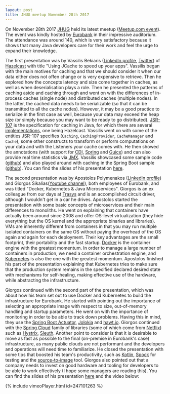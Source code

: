 ```yaml
---
layout: post
title: JHUG meetup November 28th 2017
---
```


On November 28th 2017 [JHUG](http://www.jhug.gr/) held its latest meetup ([Meetup.com event](https://www.meetup.com/Java-Hellenic-User-Group/events/244787630/)). The event was kindly hosted by [Eurobank](https://www.eurobank.gr) in their impressive auditorium. The attendance was around 140, which is very satisfactory because it shows that many Java developers care for their work and feel the urge to expand their knowledge.

The first presentation was by Vassilis Bekiaris ([LinkedIn profile](https://www.linkedin.com/in/vassilis-bekiaris-88a7003/), [Twitter](https://twitter.com/karbonized1)) of [Hazelcast](https://hazelcast.com/) with title "Using JCache to speed up your apps". Vassilis began with the main motives for caching and that we should consider it when our data either does not offen change or is very expensive to retrieve. Then he explored how the concepts latency and size come together in caches, as well as when deserialisation plays a role. Then he presented the patterns of caching aside and caching through and went on with the differences of in-process caches (single node) and distributed caches (multiple nodes). In the latter, the cached data needs to be serializable (so that it can be transmitted to all the cache nodes). However, it may be a good practice to serialize in the first case as well, because your data may exceed the heap size (or simply because you may want to be ready to go distributed). [JSR-107](https://www.jcp.org/en/jsr/detail?id=107) is the specification for caching in Java, for which there are several [implementations](https://jcp.org/aboutJava/communityprocess/implementations/jsr107/index.html), one being Hazelcast. Vassilis went on with some of the entities JSR-107 specifies (`Caching`, `CachingProvider`, `CacheManager` and `Cache`), some other constructs to transform or perform computations on your data and with the Listeners your cache comes with. He then showed the annotations (with support for [CDI](https://docs.oracle.com/javaee/6/tutorial/doc/giwhl.html), [Spring](https://spring.io/) and [Guice](https://github.com/google/guice)) and can also provide real time statistics via [JMX](http://www.oracle.com/technetwork/articles/java/javamanagement-140525.html). Vassilis showcased some sample code ([github](https://github.com/vbekiaris/jcache-demo)) and also played around with caching in the Spring Boot sample ([github](https://github.com/vbekiaris/spring-boot/tree/jcache-jhug/add-caching-to-echoservice)). You can find the slides of his presentation [here](https://github.com/JHUG/JHUG-General-Resources/blob/master/presentations/2017/28-November/Using%20JCache%20to%20speed%20up%20your%20apps.pdf).

The second presentation was by Apostolos Polymenakos ([LinkedIn profile](https://www.linkedin.com/in/apostolos-polymenakos-94a192b7/)) and Giorgos Sikalias([Youtube channel](https://www.youtube.com/channel/UCIHmD8TgISeqazpDj5fVnHw)), both employees of Eurobank, and was titled "Docker, Kubernetes & Java Microservices". Giorgos is an ex colleague from our days at [Trasys](http://www.trasysinternational.com/) and is an accomplished circuit driver, although I wouldn't get in a car he drives. Apostolos started the presentation with some basic concepts of microservices and their main differences to monoliths. He went on explaining that containers have actually been around since 2008 and offer OS-level virtualization (they hide everything but the OS kernel and the appropriate binaries and libraries). VMs are inherently different from containers in that you may run multiple isolated containers on the same OS without paying the overhead of the OS again and again for each deployment. Their key advantages are the small footprint, their portability and the fast startup. [Docker](https://www.docker.com/) is the container engine with the greatest momentum. In order to manage a large number of containers in production, we need a container orchestration engine, and [Kubernetes](https://kubernetes.io/) is also the one with the greatest momentum. Apostolos finished his part of the presentation explaining that Kubernetes tries to make sure that the production system remains in the specified declared desired state with mechanisms for self-healing, making effective use of the hardware, while abstracting the infrastructure.

Giorgos continued with the second part of the presentation, which was about how his team set out to use Docker and Kubernetes to build the infrastructure for Eurobank. He started with pointing out the importance of selecting an appropriate image with respect to size, out-of-memory handling and startup parameters. He went on with the importance of monitoring in order to be able to track down problems. Having this in mind, they use the [Spring Boot Actuator](https://docs.spring.io/spring-boot/docs/current/reference/htmlsingle/#production-ready), [Jolokia](https://jolokia.org/) and [hawt.io](http://hawt.io/). Giorgos continued with the [Spring Cloud](http://projects.spring.io/spring-cloud/) family of libraries (some of which come from [Netflix](https://netflix.github.io/)) such as [Hystrix](https://github.com/Netflix/Hystrix), [Sleuth](https://cloud.spring.io/spring-cloud-sleuth/). Another point to consider is that it is desirable to move as fast as possible to the final (on-premise in Eurobank's case) infrastructure, as many public clouds are not performant and the developers and operations will need time to familiarize. He closed the presentation with some tips that boosted his team's productivity, such as [Kotlin](https://kotlinlang.org/), [Spock](http://spockframework.org/) for testing and the [source-to-image](https://github.com/openshift/source-to-image) tool. Giorgos also pointed out that a company needs to invest on good hardware and tooling for developers to be able to work effectively (I hope some managers are reading this). You can find the slides of his presentation [here](https://github.com/JHUG/JHUG-General-Resources/blob/master/presentations/2017/28-November/Docker%2C%20Kubernetes%20%26%20Java%20Microservices.pdf) and the video below:

{% include vimeoPlayer.html id=247101263 %}

